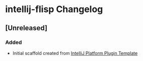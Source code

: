 <!-- Keep a Changelog guide -> https://keepachangelog.com -->

# intellij-flisp Changelog

## [Unreleased]
### Added
- Initial scaffold created from [IntelliJ Platform Plugin Template](https://github.com/JetBrains/intellij-platform-plugin-template)
